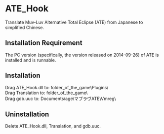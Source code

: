 # ATE_Hook
Translate Muv-Luv Alternative Total Eclipse (ATE) from Japanese to simplified Chinese.

## Installation Requirement 
The PC version (specifically, the version released on 2014-09-26) of ATE is installed and is runnable.

## Installation

Drag ATE_Hook.dll to: folder_of_the_game\Plugins\\ <br>
Drag Translation to: folder_of_the_game\ <br>
Drag gdb.uuc to: Documents\age\マブラヴATE\Vmreg\\ <br>

## Uninstallation
Delete ATE_Hook.dll, Translation, and gdb.uuc.
